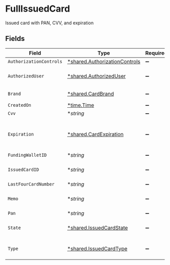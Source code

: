# FullIssuedCard

Issued card with PAN, CVV, and expiration


## Fields

| Field                                                                                | Type                                                                                 | Required                                                                             | Description                                                                          | Example                                                                              |
| ------------------------------------------------------------------------------------ | ------------------------------------------------------------------------------------ | ------------------------------------------------------------------------------------ | ------------------------------------------------------------------------------------ | ------------------------------------------------------------------------------------ |
| `AuthorizationControls`                                                              | [*shared.AuthorizationControls](../../../pkg/models/shared/authorizationcontrols.md) | :heavy_minus_sign:                                                                   | N/A                                                                                  |                                                                                      |
| `AuthorizedUser`                                                                     | [*shared.AuthorizedUser](../../../pkg/models/shared/authorizeduser.md)               | :heavy_minus_sign:                                                                   | Fields to identify a human                                                           |                                                                                      |
| `Brand`                                                                              | [*shared.CardBrand](../../../pkg/models/shared/cardbrand.md)                         | :heavy_minus_sign:                                                                   | The card brand                                                                       | Discover                                                                             |
| `CreatedOn`                                                                          | [*time.Time](https://pkg.go.dev/time#Time)                                           | :heavy_minus_sign:                                                                   | N/A                                                                                  |                                                                                      |
| `Cvv`                                                                                | **string*                                                                            | :heavy_minus_sign:                                                                   | N/A                                                                                  | 123                                                                                  |
| `Expiration`                                                                         | [*shared.CardExpiration](../../../pkg/models/shared/cardexpiration.md)               | :heavy_minus_sign:                                                                   | The expiration date of the linked card or token                                      |                                                                                      |
| `FundingWalletID`                                                                    | **string*                                                                            | :heavy_minus_sign:                                                                   | N/A                                                                                  |                                                                                      |
| `IssuedCardID`                                                                       | **string*                                                                            | :heavy_minus_sign:                                                                   | UUID v4                                                                              | ec7e1848-dc80-4ab0-8827-dd7fc0737b43                                                 |
| `LastFourCardNumber`                                                                 | **string*                                                                            | :heavy_minus_sign:                                                                   | N/A                                                                                  | 1234                                                                                 |
| `Memo`                                                                               | **string*                                                                            | :heavy_minus_sign:                                                                   | Optional descriptive name                                                            |                                                                                      |
| `Pan`                                                                                | **string*                                                                            | :heavy_minus_sign:                                                                   | N/A                                                                                  | 1234560000007890                                                                     |
| `State`                                                                              | [*shared.IssuedCardState](../../../pkg/models/shared/issuedcardstate.md)             | :heavy_minus_sign:                                                                   | State of a Moov issued card                                                          |                                                                                      |
| `Type`                                                                               | [*shared.IssuedCardType](../../../pkg/models/shared/issuedcardtype.md)               | :heavy_minus_sign:                                                                   | Type of a Moov issued card                                                           |                                                                                      |